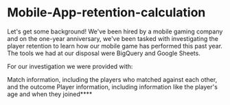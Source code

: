 # Mobile-App-retention-calculation
Let's get some background!
We've been hired by a mobile gaming company and on the one-year anniversary, we've been tasked with investigating the player retention to learn how our mobile game has performed this past year. The tools we had at our disposal were BigQuery and Google Sheets.

For our investigation we were provided with:

Match information, including the players who matched against each other, and the outcome
Player information, including information like the player's age and when they joined****
